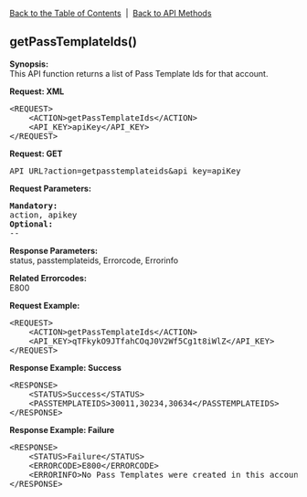 <a href="/1.3/README.md">Back to the Table of Contents</a>&nbsp;&nbsp;|&nbsp;&nbsp;<a href="API_FUNCTIONS.md">Back to API Methods</a>
<h2>getPassTemplateIds()</h2>
<p><strong>Synopsis:</strong><br />
This API function returns a list of Pass Template Ids for that account.</p>
<div><strong>Request: XML</strong></div>
<pre>&lt;REQUEST&gt;
    &lt;ACTION&gt;getPassTemplateIds&lt;/ACTION&gt;
    &lt;API_KEY&gt;apiKey&lt;/API_KEY&gt;
&lt;/REQUEST&gt;</pre>
<div><strong>Request: GET</strong></div>
<pre>API_URL?action=getpasstemplateids&amp;api_key=apiKey</pre>
<div><strong>Request Parameters:</strong></div>
<pre><strong>Mandatory:</strong>
action, apikey
<strong>Optional:</strong>
--
</pre>
<strong>Response Parameters:</strong><br />
status, passtemplateids, Errorcode, Errorinfo

<strong>Related Errorcodes: </strong><br />
E800
<div><strong>Request Example:</strong></div>
<pre>&lt;REQUEST&gt;
    &lt;ACTION&gt;getPassTemplateIds&lt;/ACTION&gt;
    &lt;API_KEY&gt;qTFkykO9JTfahCOqJ0V2Wf5Cg1t8iWlZ&lt;/API_KEY&gt;    
&lt;/REQUEST&gt;</pre>
<div><strong>Response Example: Success</strong></div>
<pre>&lt;RESPONSE&gt;
    &lt;STATUS&gt;Success&lt;/STATUS&gt;
    &lt;PASSTEMPLATEIDS&gt;30011,30234,30634&lt;/PASSTEMPLATEIDS&gt;
&lt;/RESPONSE&gt;</pre>
<div><strong>Response Example: Failure</strong></div>
<pre>&lt;RESPONSE&gt;
    &lt;STATUS&gt;Failure&lt;/STATUS&gt;
    &lt;ERRORCODE&gt;E800&lt;/ERRORCODE&gt;
    &lt;ERRORINFO&gt;No Pass Templates were created in this account&lt;/ERRORINFO&gt;
&lt;/RESPONSE&gt;</pre>
